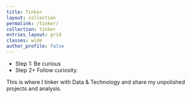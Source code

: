 ```yaml
---
title: Tinker
layout: collection
permalink: /tinker/
collection: tinker
entries_layout: grid
classes: wide
author_profile: false
---
```

- Step 1: Be curious
- Step 2+ Follow curiosity.

This is where I tinker with Data & Technology and share my unpolished projects and analysis.

<!-- [Categories](/tinker/categories/) -->

